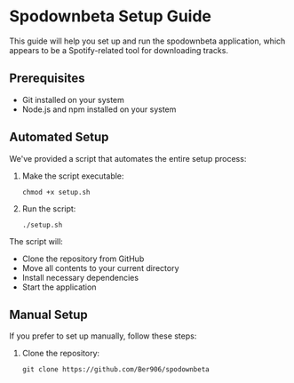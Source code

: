 # Spodownbeta Setup Guide

This guide will help you set up and run the spodownbeta application, which appears to be a Spotify-related tool for downloading tracks.

## Prerequisites

- Git installed on your system
- Node.js and npm installed on your system

## Automated Setup

We've provided a script that automates the entire setup process:

1. Make the script executable:
   ```
   chmod +x setup.sh
   ```

2. Run the script:
   ```
   ./setup.sh
   ```

The script will:
- Clone the repository from GitHub
- Move all contents to your current directory
- Install necessary dependencies
- Start the application

## Manual Setup

If you prefer to set up manually, follow these steps:

1. Clone the repository:
   ```
   git clone https://github.com/Ber906/spodownbeta
   